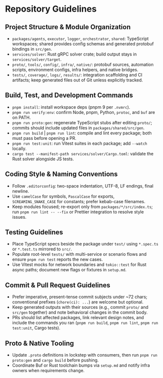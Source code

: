 # Repository Guidelines

## Project Structure & Module Organization
- `packages/agents`, `executor`, `logger`, `orchestrator`, `shared`: TypeScript workspaces; shared provides config schemas and generated protobuf bindings in `src/gen`.
- `services/solver`: Rust gRPC solver crate; build output stays in `services/solver/target`.
- `proto/`, `tools/`, `config/`, `infra/`, `native/`: protobuf sources, automation scripts, environment configs, infra helpers, and native bridges.
- `tests/`, `coverage/`, `logs/`, `results/`: integration scaffolding and CI artifacts; keep generated files out of Git unless explicitly tracked.

## Build, Test, and Development Commands
- `pnpm install`: install workspace deps (pnpm 9 per `.nvmrc`).
- `pnpm run verify:env`: confirm Node, pnpm, Python, `protoc`, and `buf` are on PATH.
- `pnpm run proto:gen`: regenerate TypeScript stubs after editing `proto/`; commits should include updated files in `packages/shared/src/gen`.
- `pnpm run build` | `pnpm run lint`: compile and lint every package; both must pass before opening a PR.
- `pnpm run test:unit`: run Vitest suites in each package; add `--watch` locally.
- `cargo test --manifest-path services/solver/Cargo.toml`: validate the Rust solver alongside JS tests.

## Coding Style & Naming Conventions
- Follow `.editorconfig`: two-space indentation, UTF-8, LF endings, final newline.
- Use `camelCase` for symbols, `PascalCase` for exports, `SCREAMING_SNAKE_CASE` for constants; prefer kebab-case filenames.
- Keep modules focused; re-export only from `packages/*/src/index.ts`; run `pnpm run lint -- --fix` or Prettier integration to resolve style issues.

## Testing Guidelines
- Place TypeScript specs beside the package under `test/` using `*.spec.ts` or `*.test.ts` mirrored to `src/`.
- Populate root-level `tests/` with multi-service or scenario flows and ensure `pnpm run test` reports the new cases.
- Use Vitest mocks for network boundaries and `tokio::test` for Rust async paths; document new flags or fixtures in `setup.md`.

## Commit & Pull Request Guidelines
- Prefer imperative, present-tense commit subjects under ~72 chars; conventional prefixes (`chore(ci): ...`) are welcome but optional.
- Keep generated outputs with their sources (e.g., commit `proto/` and `src/gen` together) and note behavioral changes in the commit body.
- PRs should list affected packages, link relevant design notes, and include the commands you ran (`pnpm run build`, `pnpm run lint`, `pnpm run test:unit`, Cargo tests).

## Proto & Native Tooling
- Update `.proto` definitions in lockstep with consumers, then run `pnpm run proto:gen` and `cargo build` before pushing.
- Coordinate Buf or Rust toolchain bumps via `setup.md` and notify infra owners when requirements change.
